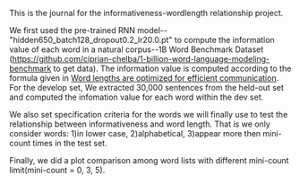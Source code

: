 This is the journal for the informativeness-wordlength relationship project.

We first used the pre-trained RNN model--"hidden650_batch128_dropout0.2_lr20.0.pt" to compute the information value of each word in a natural corpus--1B Word Benchmark Dataset (https://github.com/ciprian-chelba/1-billion-word-language-modeling-benchmark to get data). The information value is computed according to the formula given in [Word lengths are optimized for efficient communication](http://www.pnas.org/content/pnas/108/9/3526.full.pdf). For the develop set, We extracted 30,000 sentences from the held-out set and computed the infomation value for each word within the dev set.

We also set specification criteria for the words we will finally use to test the relationship between informativeness and word length. That is we only consider words: 1)in lower case, 2)alphabetical, 3)appear more then mini-count times in the test set.

Finally, we did a plot comparison among word lists with different mini-count limit(mini-count = 0, 3, 5). 

